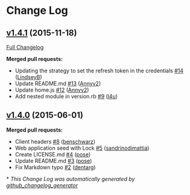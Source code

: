 # Change Log

## [v1.4.1](https://github.com/auth0/omniauth-auth0/tree/v1.4.1) (2015-11-18)
[Full Changelog](https://github.com/auth0/omniauth-auth0/compare/v1.4.0...v1.4.1)

**Merged pull requests:**

- Updating the strategy to set the refresh token in the credentials [\#14](https://github.com/auth0/omniauth-auth0/pull/14) ([LindseyB](https://github.com/LindseyB))
- Update README.md [\#13](https://github.com/auth0/omniauth-auth0/pull/13) ([Annyv2](https://github.com/Annyv2))
- Update home.js [\#12](https://github.com/auth0/omniauth-auth0/pull/12) ([Annyv2](https://github.com/Annyv2))
- Add nested module in version.rb [\#9](https://github.com/auth0/omniauth-auth0/pull/9) ([l4u](https://github.com/l4u))

## [v1.4.0](https://github.com/auth0/omniauth-auth0/tree/v1.4.0) (2015-06-01)
**Merged pull requests:**

- Client headers [\#8](https://github.com/auth0/omniauth-auth0/pull/8) ([benschwarz](https://github.com/benschwarz))
- Web application seed with Lock [\#5](https://github.com/auth0/omniauth-auth0/pull/5) ([sandrinodimattia](https://github.com/sandrinodimattia))
- Create LICENSE.md [\#4](https://github.com/auth0/omniauth-auth0/pull/4) ([pose](https://github.com/pose))
- Update README.md [\#3](https://github.com/auth0/omniauth-auth0/pull/3) ([pose](https://github.com/pose))
- Fix Markdown typo [\#2](https://github.com/auth0/omniauth-auth0/pull/2) ([dentarg](https://github.com/dentarg))



\* *This Change Log was automatically generated by [github_changelog_generator](https://github.com/skywinder/Github-Changelog-Generator)*